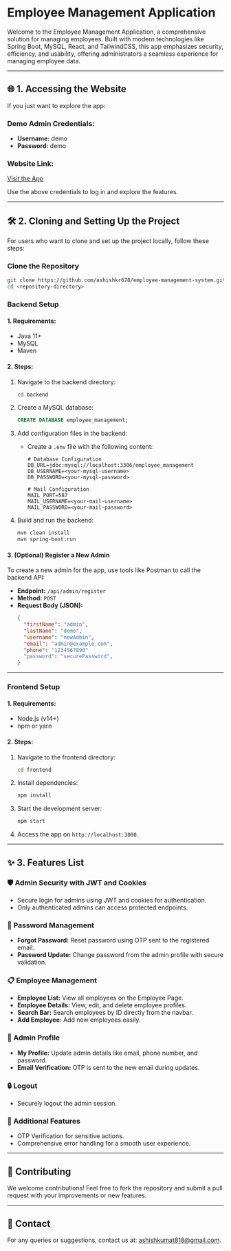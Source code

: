 # Employee Management Application

Welcome to the Employee Management Application, a comprehensive solution for managing employees. Built with modern technologies like Spring Boot, MySQL, React, and TailwindCSS, this app emphasizes security, efficiency, and usability, offering administrators a seamless experience for managing employee data.

---

## 🌐 1. Accessing the Website
If you just want to explore the app:

### Demo Admin Credentials:
- **Username:** demo  
- **Password:** demo

### Website Link:
[Visit the App](#)

Use the above credentials to log in and explore the features.

---

## 🛠️ 2. Cloning and Setting Up the Project
For users who want to clone and set up the project locally, follow these steps:

### Clone the Repository
```bash
git clone https://github.com/ashishkr678/employee-management-system.git
cd <repository-directory>
```

### Backend Setup

#### 1. **Requirements:**
- Java 11+
- MySQL
- Maven

#### 2. **Steps:**
1. Navigate to the backend directory:
   ```bash
   cd backend
   ```

2. Create a MySQL database:
   ```sql
   CREATE DATABASE employee_management;
   ```

3. Add configuration files in the backend:
   - Create a `.env` file with the following content:
     ```env
     # Database Configuration
     DB_URL=jdbc:mysql://localhost:3306/employee_management
     DB_USERNAME=<your-mysql-username>
     DB_PASSWORD=<your-mysql-password>

     # Mail Configuration
     MAIL_PORT=587
     MAIL_USERNAME=<your-mail-username>
     MAIL_PASSWORD=<your-mail-password>
     ```

4. Build and run the backend:
   ```bash
   mvn clean install
   mvn spring-boot:run
   ```

#### 3. **(Optional) Register a New Admin**
To create a new admin for the app, use tools like Postman to call the backend API:
- **Endpoint:** `/api/admin/register`
- **Method:** `POST`
- **Request Body (JSON):**
   ```json
   {
     "firstName": "admin",
     "lastName": "demo",
     "username": "newAdmin",
     "email": "admin@example.com",
     "phone": "1234567890"
     "password": "securePassword",
   }
   ```

---

### Frontend Setup

#### 1. **Requirements:**
- Node.js (v14+)
- npm or yarn

#### 2. **Steps:**
1. Navigate to the frontend directory:
   ```bash
   cd frontend
   ```

2. Install dependencies:
   ```bash
   npm install
   ```

3. Start the development server:
   ```bash
   npm start
   ```

4. Access the app on `http://localhost:3000`.

---

## ✨ 3. Features List

### 🛡️ Admin Security with JWT and Cookies
- Secure login for admins using JWT and cookies for authentication.
- Only authenticated admins can access protected endpoints.

### 🔑 Password Management
- **Forgot Password:** Reset password using OTP sent to the registered email.
- **Password Update:** Change password from the admin profile with secure validation.

### 📋 Employee Management
- **Employee List:** View all employees on the Employee Page.
- **Employee Details:** View, edit, and delete employee profiles.
- **Search Bar:** Search employees by ID directly from the navbar.
- **Add Employee:** Add new employees easily.

### 👤 Admin Profile
- **My Profile:** Update admin details like email, phone number, and password.
- **Email Verification:** OTP is sent to the new email during updates.

### 🔒 Logout
- Securely logout the admin session.

### 🚀 Additional Features
- OTP Verification for sensitive actions.
- Comprehensive error handling for a smooth user experience.

---

## 📝 Contributing
We welcome contributions! Feel free to fork the repository and submit a pull request with your improvements or new features.

---

## 📧 Contact
For any queries or suggestions, contact us at: ashishkumat818@gmail.com.

